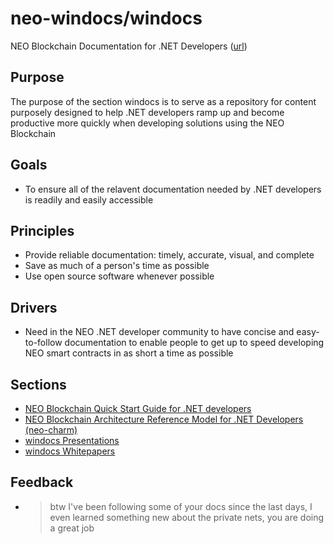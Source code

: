 # neo-windocs/windocs

NEO Blockchain Documentation for .NET Developers ([url](https://github.com/mwherman2000/neo-windocs/tree/master/windocs))

## Purpose

The purpose of the section windocs is to serve as a repository for content purposely designed to help .NET developers ramp up and become productive more quickly when developing solutions using the NEO Blockchain

## Goals

* To ensure all of the relavent documentation needed by .NET developers is readily and easily accessible 

## Principles

* Provide reliable documentation: timely, accurate, visual, and complete
* Save as much of a person's time as possible
* Use open source software whenever possible

## Drivers

* Need in the NEO .NET developer community to have concise and easy-to-follow documentation to enable people to get up to speed developing NEO smart contracts in as short a time as possible

## Sections

* [NEO Blockchain Quick Start Guide for .NET developers](./quickstart-csharp/README.md)
* [NEO Blockchain Architecture Reference Model for .NET Developers (neo-charm)](./neo-charm/README.md)
* [windocs Presentations](./windocs-presentations)
* [windocs Whitepapers](./windocs-whitepapers)

## Feedback

* >btw I've been following some of your docs since the last days, I even learned something new about the private nets, you are doing a great job
